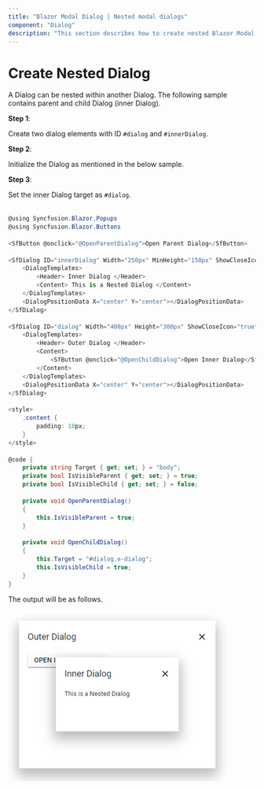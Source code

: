 ```yaml
---
title: "Blazor Modal Dialog | Nested modal dialogs"
component: "Dialog"
description: "This section describes how to create nested Blazor Modal Dialogs (parent-child dialogs)."
---
```


# Create Nested Dialog

A Dialog can be nested within another Dialog. The following sample contains parent and child Dialog (inner Dialog).

**Step 1**:

Create two dialog elements with ID `#dialog` and `#innerDialog`.

**Step 2**:

Initialize the Dialog as mentioned in the below sample.

**Step 3**:

Set the inner Dialog target as `#dialog`.

```csharp

@using Syncfusion.Blazor.Popups
@using Syncfusion.Blazor.Buttons

<SfButton @onclick="@OpenParentDialog">Open Parent Dialog</SfButton>

<SfDialog ID="innerDialog" Width="250px" MinHeight="150px" ShowCloseIcon="true" Target="@Target" @bind-Visible="@IsVisibleChild">
    <DialogTemplates>
        <Header> Inner Dialog </Header>
        <Content> This is a Nested Dialog </Content>
    </DialogTemplates>
    <DialogPositionData X="center" Y="center"></DialogPositionData>
</SfDialog>

<SfDialog ID="dialog" Width="400px" Height="300px" ShowCloseIcon="true" @bind-Visible="@IsVisibleParent">
    <DialogTemplates>
        <Header> Outer Dialog </Header>
        <Content>
            <SfButton @onclick="@OpenChildDialog">Open Inner Dialog</SfButton>
        </Content>
    </DialogTemplates>
    <DialogPositionData X="center" Y="center"></DialogPositionData>
</SfDialog>

<style>
    .content {
        padding: 10px;
    }
</style>

@code {
    private string Target { get; set; } = "body";
    private bool IsVisibleParent { get; set; } = true;
    private bool IsVisibleChild { get; set; } = false;

    private void OpenParentDialog()
    {
        this.IsVisibleParent = true;
    }

    private void OpenChildDialog()
    {
        this.Target = "#dialog.e-dialog";
        this.IsVisibleChild = true;
    }
}

```

The output will be as follows.

![dialog](../images/dialog-nested.png)